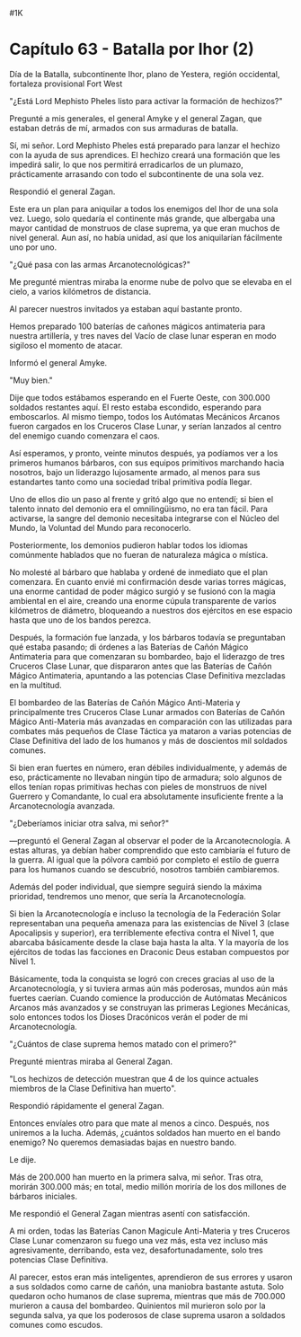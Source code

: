 
#1K 

# Capítulo 63 - Batalla por Ihor (2)


Día de la Batalla, subcontinente Ihor, plano de Yestera, región occidental, fortaleza provisional Fort West

"¿Está Lord Mephisto Pheles listo para activar la formación de hechizos?"

Pregunté a mis generales, el general Amyke y el general Zagan, que estaban detrás de mí, armados con sus armaduras de batalla.

Sí, mi señor. Lord Mephisto Pheles está preparado para lanzar el hechizo con la ayuda de sus aprendices. El hechizo creará una formación que les impedirá salir, lo que nos permitirá erradicarlos de un plumazo, prácticamente arrasando con todo el subcontinente de una sola vez.

Respondió el general Zagan.

Este era un plan para aniquilar a todos los enemigos del Ihor de una sola vez. Luego, solo quedaría el continente más grande, que albergaba una mayor cantidad de monstruos de clase suprema, ya que eran muchos de nivel general. Aun así, no había unidad, así que los aniquilarían fácilmente uno por uno.

"¿Qué pasa con las armas Arcanotecnológicas?"

Me pregunté mientras miraba la enorme nube de polvo que se elevaba en el cielo, a varios kilómetros de distancia.

Al parecer nuestros invitados ya estaban aquí bastante pronto.

Hemos preparado 100 baterías de cañones mágicos antimateria para nuestra artillería, y tres naves del Vacío de clase lunar esperan en modo sigiloso el momento de atacar.

Informó el general Amyke.

"Muy bien."

Dije que todos estábamos esperando en el Fuerte Oeste, con 300.000 soldados restantes aquí. El resto estaba escondido, esperando para emboscarlos. Al mismo tiempo, todos los Autómatas Mecánicos Arcanos fueron cargados en los Cruceros Clase Lunar, y serían lanzados al centro del enemigo cuando comenzara el caos.

Así esperamos, y pronto, veinte minutos después, ya podíamos ver a los primeros humanos bárbaros, con sus equipos primitivos marchando hacia nosotros, bajo un liderazgo lujosamente armado, al menos para sus estandartes tanto como una sociedad tribal primitiva podía llegar.

Uno de ellos dio un paso al frente y gritó algo que no entendí; si bien el talento innato del demonio era el omnilingüismo, no era tan fácil. Para activarse, la sangre del demonio necesitaba integrarse con el Núcleo del Mundo, la Voluntad del Mundo para reconocerlo.

Posteriormente, los demonios pudieron hablar todos los idiomas comúnmente hablados que no fueran de naturaleza mágica o mística.

No molesté al bárbaro que hablaba y ordené de inmediato que el plan comenzara. En cuanto envié mi confirmación desde varias torres mágicas, una enorme cantidad de poder mágico surgió y se fusionó con la magia ambiental en el aire, creando una enorme cúpula transparente de varios kilómetros de diámetro, bloqueando a nuestros dos ejércitos en ese espacio hasta que uno de los bandos perezca.

Después, la formación fue lanzada, y los bárbaros todavía se preguntaban qué estaba pasando; di órdenes a las Baterías de Cañón Mágico Antimateria para que comenzaran su bombardeo, bajo el liderazgo de tres Cruceros Clase Lunar, que dispararon antes que las Baterías de Cañón Mágico Antimateria, apuntando a las potencias Clase Definitiva mezcladas en la multitud.

El bombardeo de las Baterías de Cañón Mágico Anti-Materia y principalmente tres Cruceros Clase Lunar armados con Baterías de Cañón Mágico Anti-Materia más avanzadas en comparación con las utilizadas para combates más pequeños de Clase Táctica ya mataron a varias potencias de Clase Definitiva del lado de los humanos y más de doscientos mil soldados comunes.

Si bien eran fuertes en número, eran débiles individualmente, y además de eso, prácticamente no llevaban ningún tipo de armadura; solo algunos de ellos tenían ropas primitivas hechas con pieles de monstruos de nivel Guerrero y Comandante, lo cual era absolutamente insuficiente frente a la Arcanotecnología avanzada.

"¿Deberíamos iniciar otra salva, mi señor?"

—preguntó el General Zagan al observar el poder de la Arcanotecnología. A estas alturas, ya debían haber comprendido que esto cambiaría el futuro de la guerra. Al igual que la pólvora cambió por completo el estilo de guerra para los humanos cuando se descubrió, nosotros también cambiaremos.

Además del poder individual, que siempre seguirá siendo la máxima prioridad, tendremos uno menor, que sería la Arcanotecnología.

Si bien la Arcanotecnología e incluso la tecnología de la Federación Solar representaban una pequeña amenaza para las existencias de Nivel 3 (clase Apocalipsis y superior), era terriblemente efectiva contra el Nivel 1, que abarcaba básicamente desde la clase baja hasta la alta. Y la mayoría de los ejércitos de todas las facciones en Draconic Deus estaban compuestos por Nivel 1.

Básicamente, toda la conquista se logró con creces gracias al uso de la Arcanotecnología, y si tuviera armas aún más poderosas, mundos aún más fuertes caerían. Cuando comience la producción de Autómatas Mecánicos Arcanos más avanzados y se construyan las primeras Legiones Mecánicas, solo entonces todos los Dioses Dracónicos verán el poder de mi Arcanotecnología.

"¿Cuántos de clase suprema hemos matado con el primero?"

Pregunté mientras miraba al General Zagan.

"Los hechizos de detección muestran que 4 de los quince actuales miembros de la Clase Definitiva han muerto".

Respondió rápidamente el general Zagan.

Entonces envíales otro para que mate al menos a cinco. Después, nos uniremos a la lucha. Además, ¿cuántos soldados han muerto en el bando enemigo? No queremos demasiadas bajas en nuestro bando.

Le dije.

Más de 200.000 han muerto en la primera salva, mi señor. Tras otra, morirán 300.000 más; en total, medio millón moriría de los dos millones de bárbaros iniciales.

Me respondió el General Zagan mientras asentí con satisfacción.

A mi orden, todas las Baterías Canon Magicule Anti-Materia y tres Cruceros Clase Lunar comenzaron su fuego una vez más, esta vez incluso más agresivamente, derribando, esta vez, desafortunadamente, solo tres potencias Clase Definitiva.

Al parecer, estos eran más inteligentes, aprendieron de sus errores y usaron a sus soldados como carne de cañón, una maniobra bastante astuta. Solo quedaron ocho humanos de clase suprema, mientras que más de 700.000 murieron a causa del bombardeo. Quinientos mil murieron solo por la segunda salva, ya que los poderosos de clase suprema usaron a soldados comunes como escudos.